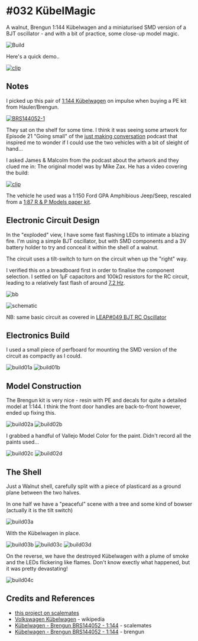 # #032 KübelMagic

A walnut, Brengun 1:144 Kübelwagen and a miniaturised SMD version of a BJT oscillator - and with a bit of practice, some close-up model magic.

![Build](./assets/KubelMagic_build.jpg?raw=true)

Here's a quick demo..

[![clip](https://img.youtube.com/vi/MaPvuJEQeow/0.jpg)](https://www.youtube.com/watch?v=MaPvuJEQeow)

## Notes

I picked up this pair of [1:144 Kübelwagen](http://www.brengun.cz/e-shop/1-144-construction-kits-18/kubelwagen-(2pcs)-1768)
on impulse when buying a PE kit from Hauler/Brengun.

[![BRS144052-1](./assets/BRS144052-1.jpg?raw=true)](http://www.brengun.cz/e-shop/1-144-construction-kits-18/kubelwagen-(2pcs)-1768)

They sat on the shelf for some time. I think it was seeing some
artwork for Episode 21 "Going small" of the
[just making conversation](https://podcasts.apple.com/us/podcast/just-making-conversation/id1539297245) podcast
that inspired me to wonder if I could use the two vehicles with a bit of sleight of hand...

I asked James & Malcolm from the podcast about the artwork and they clued me in:
The original model was by Mike Zax. He has a video covering the build:

[![clip](https://img.youtube.com/vi/S6vDsUlAK-o/0.jpg)](https://www.youtube.com/watch?v=S6vDsUlAK-o)

The vehicle he used was a
1:150 Ford GPA Amphibious Jeep/Seep,
rescaled from a [1:87 R & P Models paper kit](https://randpmodels.jex.cz/rubriky/models-1-87).

## Electronic Circuit Design

In the "exploded" view, I have some fast flashing LEDs to intimate a blazing fire.
I'm using a simple BJT oscillator, but with SMD components and a 3V battery holder to try and conceal it within the shell of a walnut.

The circuit uses a tilt-switch to turn on the circuit when up the "right" way.

I verified this on a breadboard first in order to finalise the component selection.
I settled on 1µF capacitors and 100kΩ resistors for the RC circuit, leading to
a relatively fast flash of around
[7.2 Hz](https://www.wolframalpha.com/input/?i=1%2F%28ln%282%29+*+%28100k%CE%A9+*+1%C2%B5F+%2B+100k%CE%A9+*+1%C2%B5F+%29%29).

![bb](./assets/KubelMagic_bb.jpg?raw=true)

![schematic](./assets/KubelMagic_schematic.jpg?raw=true)

NB: same basic circuit as covered in [LEAP#049 BJT RC Oscillator](../../Electronics101/Oscillators/BjtRcOscillator)

## Electronics Build

I used a small piece of perfboard for mounting the SMD version of the circuit as compactly as I could.

![build01a](./assets/build01a.jpg?raw=true)
![build01b](./assets/build01b.jpg?raw=true)

## Model Construction

The Brengun kit is very nice - resin with PE and decals for quite a detailed model at 1:144.
I think the front door handles are back-to-front however, ended up fixing this.

![build02a](./assets/build02a.jpg?raw=true)
![build02b](./assets/build02b.jpg?raw=true)

I grabbed a handful of Vallejo Model Color for the paint. Didn't record all the paints used...

![build02c](./assets/build02c.jpg?raw=true)
![build02d](./assets/build02d.jpg?raw=true)

## The Shell

Just a Walnut shell, carefully split with a piece of plasticard as a ground plane between the two halves.

In one half we have a "peaceful" scene with a tree and some kind of bowser (actually it is the tilt switch)

![build03a](./assets/build03a.jpg?raw=true)

With the Kübelwagen in place.

![build03b](./assets/build03b.jpg?raw=true)
![build03c](./assets/build03c.jpg?raw=true)
![build03d](./assets/build03d.jpg?raw=true)

On the reverse, we have the destroyed Kübelwagen with a plume of smoke and the LEDs flickering like flames.
Don't know exectly what happened, but it was pretty devastating!

![build04c](./assets/build04c.jpg?raw=true)

## Credits and References

* [this project on scalemates](https://www.scalemates.com/profiles/mate.php?id=74137&p=projects&project=117579)
* [Volkswagen Kübelwagen](https://en.wikipedia.org/wiki/Volkswagen_K%C3%BCbelwagen) - wikipedia
* [Kübelwagen - Brengun BRS144052 - 1:144](https://www.scalemates.com/kits/brengun-brs144052-kubelwagen--1315976) - scalemates
* [Kübelwagen - Brengun BRS144052 - 1:144](http://www.brengun.cz/e-shop/1-144-construction-kits-18/kubelwagen-(2pcs)-1768) - brengun
